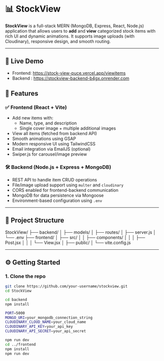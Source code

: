 # 📊 StockView

**StockView** is a full-stack MERN (MongoDB, Express, React, Node.js) application that allows users to **add** and **view** categorized stock items with rich UI and dynamic animations. It supports image uploads (with Cloudinary), responsive design, and smooth routing.

---

## 🔗 Live Demo

- Frontend: https://stock-view-puce.vercel.app/viewitems
- Backend : https://stockview-backend-b4gx.onrender.com 


## 🚀 Features

### ✅ Frontend (React + Vite)
- Add new items with:
  - Name, type, and description
  - Single cover image + multiple additional images
- View all items (fetched from backend API)
- Smooth animations using GSAP
- Modern responsive UI using TailwindCSS
- Email integration via EmailJS (optional)
- Swiper.js for carousel/image preview

### 🛠 Backend (Node.js + Express + MongoDB)
- REST API to handle item CRUD operations
- File/image upload support using `multer` and `cloudinary`
- CORS enabled for frontend-backend communication
- MongoDB for data persistence via Mongoose
- Environment-based configuration using `.env`

---

## 🧩 Project Structure

StockView/
├── backend/
│ ├── models/
│ ├── routes/
│ ├── server.js
│ └── .env
├── frontend/
│ ├── src/
│ │ ├── components/
│ │ │ ├── Post.jsx
│ │ │ └── View.jsx
│ ├── public/
│ └── vite.config.js


---

## ⚙️ Getting Started

### 1. Clone the repo
```bash
git clone https://github.com/your-username/stockview.git
cd StockView

cd backend
npm install

PORT=5000
MONGO_URI=your_mongodb_connection_string
CLOUDINARY_CLOUD_NAME=your_cloud_name
CLOUDINARY_API_KEY=your_api_key
CLOUDINARY_API_SECRET=your_api_secret

npm run dev
cd ../frontend
npm install
npm run dev
